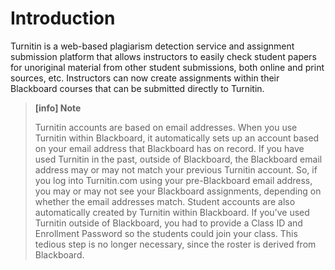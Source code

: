 # Introduction

Turnitin is a web-based plagiarism detection service and assignment submission platform that allows instructors to easily check student papers for unoriginal material from other student submissions, both online and print sources, etc. Instructors can now create assignments within their Blackboard courses that can be submitted directly to Turnitin.

> **\[info\] Note**
>
> Turnitin accounts are based on email addresses. When you use Turnitin within Blackboard, it automatically sets up an account based on your email address that Blackboard has on record. If you have used Turnitin in the past, outside of Blackboard, the Blackboard email address may or may not match your previous Turnitin account. So, if you log into Turnitin.com using your pre-Blackboard email address, you may or may not see your Blackboard assignments, depending on whether the email addresses match. Student accounts are also automatically created by Turnitin within Blackboard. If you’ve used Turnitin outside of Blackboard, you had to provide a Class ID and Enrollment Password so the students could join your class. This tedious step is no longer necessary, since the roster is derived from Blackboard.

